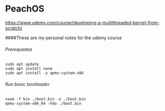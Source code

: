 # PeachOS
https://www.udemy.com/course/developing-a-multithreaded-kernel-from-scratch/

####These are my personal notes for the udemy course

###### Prerequisites

```shell
sudo apt update
sudo apt install nasm
sudo apt install -y qemu-system-x86
```

###### Run basic bootloader

```shell
nasm -f bin ./boot.bin -o ./boot.bin
qemu-system-x86_64 -hda ./boot.bin
```